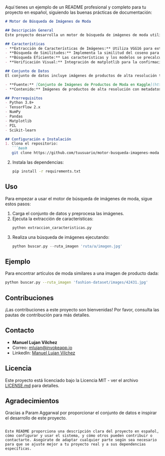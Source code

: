 Aquí tienes un ejemplo de un README profesional y completo para tu proyecto en español, siguiendo las buenas prácticas de documentación:

```markdown
# Motor de Búsqueda de Imágenes de Moda

## Descripción General
Este proyecto desarrolla un motor de búsqueda de imágenes de moda utilizando aprendizaje profundo para analizar y recuperar artículos de moda similares de un amplio conjunto de datos. El proyecto utiliza una red neuronal convolucional (CNN) basada en la arquitectura VGG16 para extraer características de las imágenes y realiza comparaciones de similitud utilizando la distancia coseno.

## Características
- **Extracción de Características de Imágenes:** Utiliza VGG16 para extraer características relevantes de imágenes de productos de moda.
- **Búsqueda de Similitudes:** Implementa la similitud del coseno para encontrar los artículos más similares basados en el contenido de la imagen.
- **Búsqueda Eficiente:** Las características y los modelos se precalculan y guardan para mejorar la eficiencia de la búsqueda y el tiempo de respuesta.
- **Verificación Visual:** Integración de matplotlib para la confirmación visual de la recuperación de imágenes similares.

## Conjunto de Datos
El conjunto de datos incluye imágenes de productos de alta resolución tomadas profesionalmente, cada una identificada por un ID único. Los metadatos de cada producto están disponibles en `styles.csv`, con imágenes almacenadas como `images/{product_id}.jpg`.

- **Fuente:** [Conjunto de Imágenes de Productos de Moda en Kaggle](https://www.kaggle.com/paramaggarwal/fashion-product-images-dataset)
- **Contenido:** Imágenes de productos de alta resolución con metadatos asociados que describen las características del producto.

## Prerrequisitos
- Python 3.8+
- TensorFlow 2.x
- NumPy
- Pandas
- Matplotlib
- PIL
- Scikit-learn

## Configuración e Instalación
1. Clona el repositorio:
   ```bash
   git clone https://github.com/tuusuario/motor-busqueda-imagenes-moda.git
   ```
2. Instala las dependencias:
   ```bash
   pip install -r requirements.txt
   ```

## Uso
Para empezar a usar el motor de búsqueda de imágenes de moda, sigue estos pasos:
1. Carga el conjunto de datos y preprocesa las imágenes.
2. Ejecuta la extracción de características:
   ```python
   python extraccion_caracteristicas.py
   ```
3. Realiza una búsqueda de imágenes ejecutando:
   ```python
   python buscar.py --ruta_imagen 'ruta/a/imagen.jpg'
   ```

## Ejemplo
Para encontrar artículos de moda similares a una imagen de producto dada:
```bash
python buscar.py --ruta_imagen 'fashion-dataset/images/42431.jpg'
```

## Contribuciones
¡Las contribuciones a este proyecto son bienvenidas! Por favor, consulta las pautas de contribución para más detalles.

## Contacto
- **Manuel Lujan Vilchez**
- Correo: mlujan@invokeapp.io
- LinkedIn: [Manuel Lujan Vilchez](https://www.linkedin.com/in/manuel-lujan-vilchez-166499b1)

## Licencia
Este proyecto está licenciado bajo la Licencia MIT - ver el archivo [LICENSE.md](LICENSE) para detalles.

## Agradecimientos
Gracias a Param Aggarwal por proporcionar el conjunto de datos e inspirar el desarrollo de este proyecto.

```

Este README proporciona una descripción clara del proyecto en español, cómo configurar y usar el sistema, y cómo otros pueden contribuir o contactarte. Asegúrate de adaptar cualquier parte según sea necesario para que se ajuste mejor a tu proyecto real y a sus dependencias específicas.
